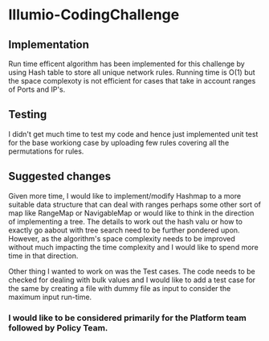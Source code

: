 # Illumio-CodingChallenge

## Implementation

Run time efficent algorithm has been implemented for this challenge by using Hash table to store all unique network rules. Running time is O(1) but the space complexoty is not efficient for cases that take in account ranges of Ports and IP's.

## Testing

I didn't get much time to test my code and hence just implemented unit test for the base workiong case by uploading few rules covering all the permutations for rules.

## Suggested changes

Given more time, I would like to implement/modify Hashmap to a more suitable data structure that can deal with ranges perhaps some other sort of map like RangeMap or NavigableMap or would like to think in the direction of implementing a tree. The details to work out the hash valu or how to exactly go aabout with tree search need to be further pondered upon.
However, as the algorithm's space complexity needs to be improved without much impacting the time complexity and I would like to spend more time in that direction.

Other thing I wanted to work on was the Test cases. The code needs to be checked for dealing with bulk values and I would like to add a test case for the same by creating a file with dummy file as input to consider the maximum input run-time.

### I would like to be considered primarily for the Platform team followed by Policy Team.

